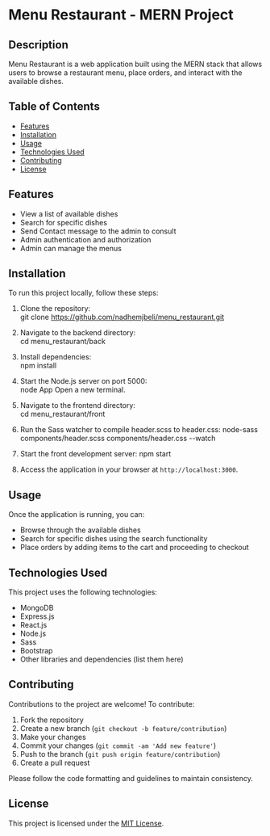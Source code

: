 # Menu Restaurant - MERN Project

## Description
Menu Restaurant is a web application built using the MERN stack that allows users to browse a restaurant menu, place orders, and interact with the available dishes.

## Table of Contents
- [Features](#features)
- [Installation](#installation)
- [Usage](#usage)
- [Technologies Used](#technologies-used)
- [Contributing](#contributing)
- [License](#license)

## Features
- View a list of available dishes
- Search for specific dishes
- Send Contact message to the admin to consult
- Admin authentication and authorization
- Admin can manage the menus

## Installation
To run this project locally, follow these steps:

1. Clone the repository: <br />
    git clone https://github.com/nadhemjbeli/menu_restaurant.git
2. Navigate to the backend directory:<br />
    cd menu_restaurant/back
3. Install dependencies:<br />
   npm install
4. Start the Node.js server on port 5000:<br />
   node App
   Open a new terminal.

5. Navigate to the frontend directory:<br />
    cd menu_restaurant/front
6. Run the Sass watcher to compile header.scss to header.css:
   node-sass components/header.scss components/header.css --watch
7. Start the front development server:
   npm start
8. Access the application in your browser at `http://localhost:3000`.

## Usage
Once the application is running, you can:
- Browse through the available dishes
- Search for specific dishes using the search functionality
- Place orders by adding items to the cart and proceeding to checkout

## Technologies Used
This project uses the following technologies:
- MongoDB
- Express.js
- React.js
- Node.js
- Sass
- Bootstrap
- Other libraries and dependencies (list them here)

## Contributing
Contributions to the project are welcome! To contribute:
1. Fork the repository
2. Create a new branch (`git checkout -b feature/contribution`)
3. Make your changes
4. Commit your changes (`git commit -am 'Add new feature'`)
5. Push to the branch (`git push origin feature/contribution`)
6. Create a pull request

Please follow the code formatting and guidelines to maintain consistency.

## License
This project is licensed under the [MIT License](LICENSE).
